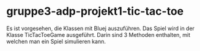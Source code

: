 # gruppe3-adp-projekt1-tic-tac-toe

Es ist vorgesehen, die Klassen mit Bluej auszuführen.
Das Spiel wird in der Klasse TicTacToeGame ausgeführt.
Darin sind 3 Methoden enthalten, mit welchen man ein Spiel simulieren kann.
